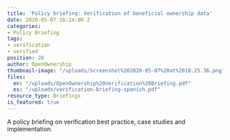 ```yaml
---
title: 'Policy briefing: Verification of beneficial ownership data'
date: 2020-05-07 16:24:00 Z
categories:
- Policy Briefing
tags:
- verification
- verified
position: 28
author: OpenOwnership
thumbnail-image: "/uploads/Screenshot%202020-05-07%20at%2018.25.36.png"
files:
  en: "/uploads/OpenOwnership%20Verification%20Briefing.pdf"
  es: "/uploads/verification-briefing-spanish.pdf"
resource_type: Briefings
is_featured: true
---
```


A policy briefing on verification best practice, case studies and implementation.
